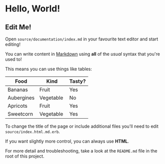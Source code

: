 # Hello, World!

## Edit Me!

Open `source/documentation/index.md` in your favourite text editor and start editing!

You can write content in [Markdown](https://daringfireball.net/projects/markdown/) using **all** of the _usual_ syntax that you're used to!

This means you can use things like tables:

Food | Kind | Tasty?
--- | --- | ---
Bananas | Fruit | Yes
Aubergines | Vegetable | No
Apricots | Fruit | Yes
Sweetcorn | Vegetable | Yes


To change the title of the page or include additional files you'll need to edit `source/index.html.md.erb`.

If you want slightly more control, you can always use <strong>HTML</strong>.

For more detail and troubleshooting, take a look at the `README.md` file in the root of this project.
